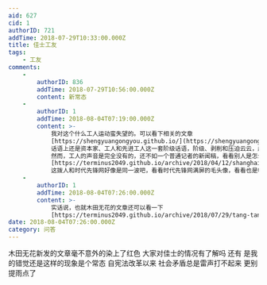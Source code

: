 ```yaml
---
aid: 627
cid: 1
authorID: 721
addTime: 2018-07-29T10:33:00.000Z
title: 佳士工友
tags:
    - 工友
comments:
    -
        authorID: 836
        addTime: 2018-07-29T10:56:00.000Z
        content: 新常态
    -
        authorID: 1
        addTime: 2018-08-04T07:19:00.000Z
        content: >-
            我对这个什么工人运动蛮失望的。可以看下相关的文章
            [https://shengyuangongyou.github.io/](https://shengyuangongyou.github.io/)
            话语上还是资本家、工人和先进工人这一套阶级话语，阶级、剥削和压迫云云，虚构一个工人共同体，只强调这个群体的利益被损害，而不是用更普世的公平、法制和正义的话语。还组织一些乱七八糟的声援团，文章里面事情没讲清楚，带感叹号的口号式断言倒是挺多。
            然而，工人的声音是完全没有的，还不如一个普通记者的新闻稿，看看别人是怎么写上海环卫工人罢工的
            [https://terminus2049.github.io/archive/2018/04/12/shanghai-huanweigong-bagong-ngocn.html](https://terminus2049.github.io/archive/2018/04/12/shanghai-huanweigong-bagong-ngocn.html)
            这拨人和时代先锋网好像是同一波吧，看看时代先锋网满屏的毛头像，看看也是够了。
    -
        authorID: 1
        addTime: 2018-08-04T07:26:00.000Z
        content: >-
            实话说，也就木田无花的文章还可以看一下
            [https://terminus2049.github.io/archive/2018/07/29/tang-tang-zheng-zheng.html](https://terminus2049.github.io/archive/2018/07/29/tang-tang-zheng-zheng.html)
date: 2018-08-04T07:26:00.000Z
category: 问答
---
```


木田无花新发的文章毫不意外的染上了红色 大家对佳士的情况有了解吗 还有 是我的错觉还是这样的现象是个常态 自宪法改革以来 社会矛盾总是雷声打不起来 更别提雨点了
